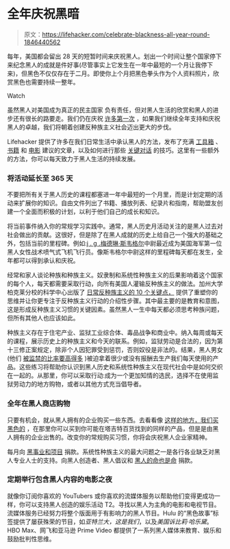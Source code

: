 # 全年庆祝黑暗

> 原文：<https://lifehacker.com/celebrate-blackness-all-year-round-1846440562>

每年，美国都会留出 28 天的短暂时间来庆祝黑人。划出一个时间让整个国家停下来纪念黑人的成就是件好事(尽管事实上它发生在一年中最短的一个月让我停下来)，但黑色不仅仅存在于二月。即使你上个月把黑色拳头作为个人资料照片，欣赏黑色也需要持续一整年。

Watch

虽然黑人对美国成为真正的民主国家 负有责任，但对黑人生活的欣赏和黑人的进步还有很长的路要走。我们仍在庆祝 [许多第一次](https://www.nbcnews.com/news/nbcblk/breaking-barriers-2016-year-firsts-among-african-americans-n701291) ，如果我们继续全年支持和庆祝黑人的卓越，我们将朝着创建反种族主义社会迈出更大的步伐。

Lifehacker 提供了许多在我们日常生活中承认黑人的方法，发布了充满 [工具箱](https://lifehacker.com/learn-about-black-history-with-this-free-toolkit-1844118935) 、 [书籍](https://offspring.lifehacker.com/read-these-books-with-your-kids-during-and-after-blac-1832653570) 和 [电影](https://lifehacker.com/10-movies-you-need-to-watch-during-and-after-black-hi-1846157277) 建议的文章，以及如何进行那些 [关键对话](https://offspring.lifehacker.com/keep-talking-to-your-kids-about-race-and-racism-1842036347) 的技巧。这里有一些额外的方法，你可以每天致力于黑人生活的持续发展。

### 将活动延长至 365 天

不要把所有关于黑人历史的课程都塞进一年中最短的一个月里，而是计划定期的活动来扩展你的知识。自由文件列出了书籍、播放列表、纪录片和指南，帮助盟友创建一个全面而积极的计划，以利于他们自己的成长和知识。

将当前事件纳入你的常规学习实践中。通常，黑人历史月活动关注的是黑人过去对社会做出的贡献。这很好，但是除了在黑人成就的历史上给自己一个强大的基础之外，包括当前的里程碑。例如:[j . g .梅德琳·斯韦格尔](https://www.nbcnews.com/know-your-value/feature/historic-milestone-u-s-navy-s-first-black-female-tactical-ncna1235888)中尉最近成为美国海军第一位黑人女性战术喷气式飞机飞行员。像斯韦格尔中尉这样的里程碑每天都在发生，全年都可以得到承认和庆祝。

经常和家人谈论种族和种族主义。奴隶制和系统性种族主义的后果影响着这个国家的每个人，每天都需要采取行动，向所有美国人灌输反种族主义的做法。加州大学柏克莱分校的科学中心出版了 [日常反种族主义的 10 个关键点，](https://greatergood.berkeley.edu/article/item/ten_keys_to_everyday_anti_racism) 提供了重塑你的思维并让你更专注于反种族主义行动的介绍性步骤。其中最主要的是教育和意图，这是形成反种族主义习惯的关键因素。虽然黑人一生中每天都必须思考种族问题，但所有其他人也应该如此。

种族主义存在于住宅产业、监狱工业综合体、毒品战争和商业中。纳入每周或每天的课程，展示历史上的种族主义和今天的联系。例如，监狱劳动是合法的，因为第十三修正案规定，除非个人因犯罪受到惩罚，否则奴役是非法的。结果，黑人男女(他们 [被监禁的比率要高得多](https://www.naacp.org/criminal-justice-fact-sheet/) )被迫拿着很少或没有报酬去生产我们每天使用的产品。这些练习将帮助你认识到黑人历史和系统性种族主义在现代社会中是如何交织在一起的。从那里，你可以采取行动:成为一个更加知情的选民，选择不在使用监狱劳动力的地方购物，或者以其他方式充当倡导者。

### 全年在黑人商店购物

只要有机会，就从黑人拥有的企业购买一些东西。去看看像 [这样的地方，我们买黑色的](https://webuyblack.com/) ，在那里你可以买到你可能在塔吉特百货找到的同样的产品，但是是由黑人拥有的企业出售的。改变你的常规购买习惯，你将会庆祝黑人企业家精神。

每月向 [黑事业和项目](https://www.huffpost.com/entry/28-organizations-that-are-empowering-black-communities_n_58a730fde4b045cd34c13d9a) 捐款。系统性种族主义的最大问题之一是各行各业缺乏对黑人专业人士的支持。向黑人创造者、黑人倡议和 [黑人的命也是命](https://blacklivesmatter.com/about/) 捐款。

### 定期举行包含黑人内容的电影之夜

就像你订阅你喜欢的 YouTubers 或你喜欢的流媒体服务以帮助他们变得更成功一样，你可以支持黑人创造的娱乐活动 T2。寻找以黑人为主角的电影和电视节目。流媒体服务已经努力将整个版面用于有影响力的黑人节目。Hulu 的“黑色故事”标签提供了屡获殊荣的节目，如*亚特兰大，这是我们*，以及*美国诉比莉·哈乐黛*。HBO Max、网飞和亚马逊 Prime Video 都提供了一系列黑人媒体来教育、娱乐和鼓励批判性思维。